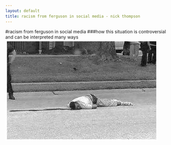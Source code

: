 ```yaml
---
layout: default
title: racism from ferguson in social media - nick thompson
---
```

#racism from ferguson in social media
###how this situation is controversial and can be interpreted many ways
![Ferguson](/images/ferguson.jpg)
